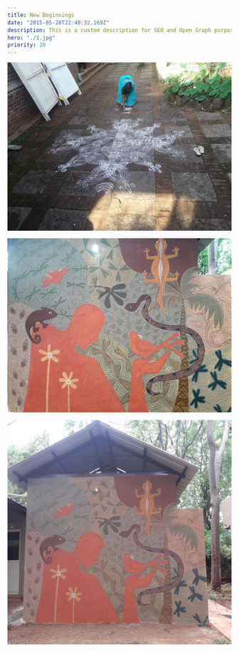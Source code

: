 ```yaml
---
title: New Beginnings
date: "2015-05-28T22:40:32.169Z"
description: This is a custom description for SEO and Open Graph purposes, rather than the default generated excerpt. Simply add a description field to the frontmatter.
hero: "./1.jpg"
priority: 20
---
```


![Valley](./1.jpg)

![Valley](./2.jpg)

![Valley](./3.jpg)
